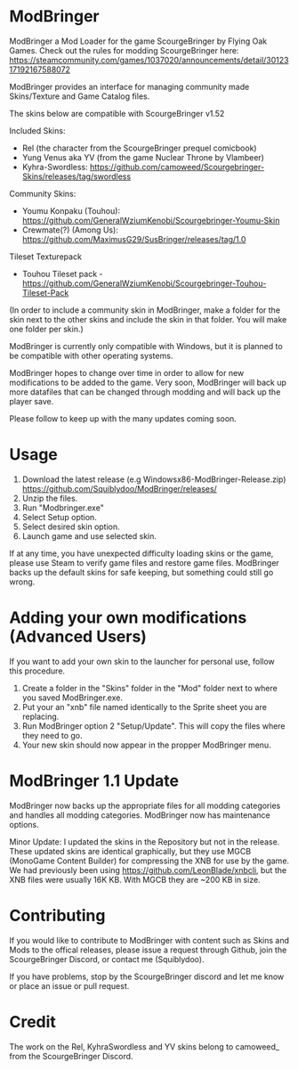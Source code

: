 # ModBringer
ModBringer a Mod Loader for the game ScourgeBringer by Flying Oak Games. Check out the rules for modding ScourgeBringer here: https://steamcommunity.com/games/1037020/announcements/detail/3012317192167588072

ModBringer provides an interface for managing community made Skins/Texture and Game Catalog files. 

The skins below are compatible with ScourgeBringer v1.52

Included Skins:
- Rel (the character from the ScourgeBringer prequel comicbook)
- Yung Venus aka YV (from the game Nuclear Throne by Vlambeer)
- Kyhra-Swordless: https://github.com/camoweed/Scourgebringer-Skins/releases/tag/swordless

Community Skins:
- Youmu Konpaku (Touhou): https://github.com/GeneralWziumKenobi/Scourgebringer-Youmu-Skin
- Crewmate(?) (Among Us): https://github.com/MaximusG29/SusBringer/releases/tag/1.0

Tileset Texturepack
- Touhou Tileset pack - https://github.com/GeneralWziumKenobi/Scourgebringer-Touhou-Tileset-Pack

(In order to include a community skin in ModBringer, make a folder for the skin next to the other skins and include the skin in that folder. You will make one folder per skin.)

ModBringer is currently only compatible with Windows, but it is planned to be compatible with other operating systems.

ModBringer hopes to change over time in order to allow for new modifications to be added to the game. Very soon, ModBringer will back up more datafiles that can be changed through modding and will back up the player save.

Please follow to keep up with the many updates coming soon.

# Usage
1. Download the latest release (e.g Windowsx86-ModBringer-Release.zip) https://github.com/Squiblydoo/ModBringer/releases/
2. Unzip the files.
3. Run "Modbringer.exe"
4. Select Setup option.
5. Select desired skin option.
6. Launch game and use selected skin.

If at any time, you have unexpected difficulty loading skins or the game, please use Steam to verify game files and restore game files. 
ModBringer backs up the default skins for safe keeping, but something could still go wrong.

# Adding your own modifications (Advanced Users)
If you want to add your own skin to the launcher for personal use, follow this procedure.
1. Create a folder in the "Skins" folder in the "Mod" folder next to where you saved ModBringer.exe.
2. Put your an "xnb" file named identically to the Sprite sheet you are replacing.
3. Run ModBringer option 2 "Setup/Update". This will copy the files where they need to go.
4. Your new skin should now appear in the propper ModBringer menu.

# ModBringer 1.1 Update
ModBringer now backs up the appropriate files for all modding categories and handles all modding categories.
ModBringer now has maintenance options.

Minor Update: I updated the skins in the Repository but not in the release. These updated skins are identical graphically, but they use MGCB (MonoGame Content Builder) for compressing the XNB for use by the game. We had previously been using https://github.com/LeonBlade/xnbcli, but the XNB files were usually 16K KB. With MGCB they are ~200 KB in size.

# Contributing
If you would like to contribute to ModBringer with content such as Skins and Mods to the offical releases, please issue a request through Github, join the ScourgeBringer Discord, or contact me (Squiblydoo).

If you have problems, stop by the ScourgeBringer discord and let me know or place an issue or pull request.

# Credit
The work on the Rel, KyhraSwordless and YV skins belong to camoweed_ from the ScourgeBringer Discord.
